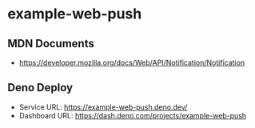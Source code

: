 # example-web-push

## MDN Documents

- https://developer.mozilla.org/docs/Web/API/Notification/Notification

## Deno Deploy

- Service URL: https://example-web-push.deno.dev/
- Dashboard URL: https://dash.deno.com/projects/example-web-push

